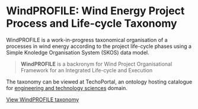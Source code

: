 # WindPROFILE: Wind Energy Project Process and Life-cycle Taxonomy

WindPROFILE is a work-in-progress taxonomical organisation of a processes in wind energy according to the project life-cycle phases using a Simple Knoledge Organisation System (SKOS) data model.

> **WindPROFILE** is a backronym for Wind Project Organisational Framework for an Integrated Life-cycle and Execution

The taxonomy can be viewed at TechoPortal, an ontology hosting catalogue for [engineering and technology​ sciences](https://op.europa.eu/en/web/eu-vocabularies/concept/-/resource?uri=http://data.europa.eu/8mn/euroscivoc/64605fff-1946-4fd4-b021-e2e83b71dcac\&lang=en) domain.

[View WindPROFILE taxonomy](https://technoportal.hevs.ch/ontologies/WEPLS/?p=classes\&conceptid=root)

